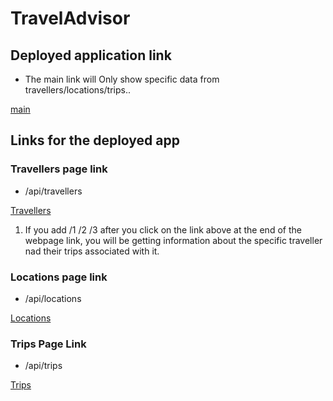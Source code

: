 # TravelAdvisor

## Deployed application link

- The main link will Only show specific data from travellers/locations/trips..

[main](https://floating-bayou-00821.herokuapp.com/)

## Links for the deployed app

### Travellers page link

- /api/travellers

[Travellers](https://floating-bayou-00821.herokuapp.com/api/travellers)

1. If you add /1 /2 /3 after you click on the link above at the end of the webpage link, you will be getting information about the specific traveller nad their trips associated with it.

### Locations page link

- /api/locations

[Locations](https://floating-bayou-00821.herokuapp.com/api/locations)

### Trips Page Link

- /api/trips

[Trips](https://floating-bayou-00821.herokuapp.com/api/trips)
